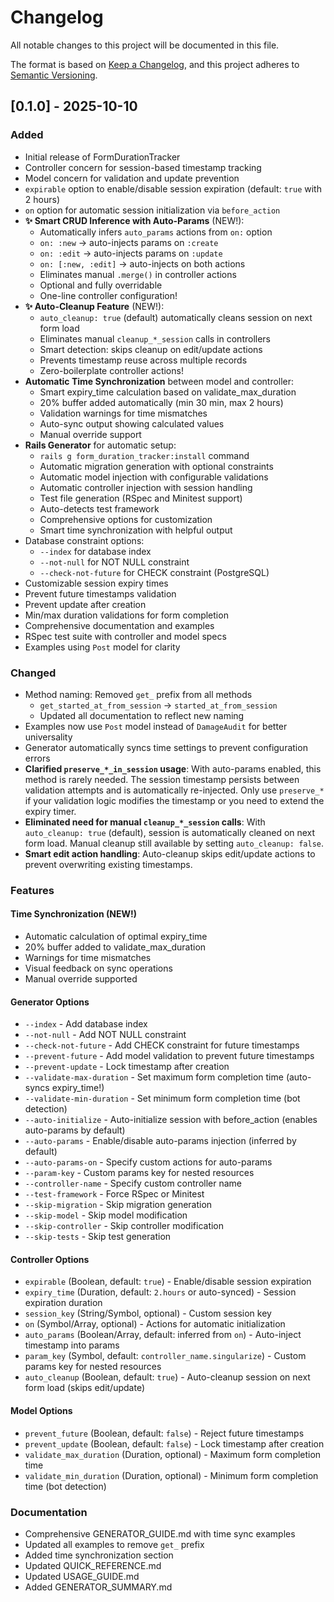# Changelog

All notable changes to this project will be documented in this file.

The format is based on [Keep a Changelog](https://keepachangelog.com/en/1.0.0/),
and this project adheres to [Semantic Versioning](https://semver.org/spec/v2.0.0.html).

## [0.1.0] - 2025-10-10

### Added
- Initial release of FormDurationTracker
- Controller concern for session-based timestamp tracking
- Model concern for validation and update prevention
- `expirable` option to enable/disable session expiration (default: `true` with 2 hours)
- `on` option for automatic session initialization via `before_action`
- **✨ Smart CRUD Inference with Auto-Params** (NEW!):
  - Automatically infers `auto_params` actions from `on:` option
  - `on: :new` → auto-injects params on `:create`
  - `on: :edit` → auto-injects params on `:update`
  - `on: [:new, :edit]` → auto-injects on both actions
  - Eliminates manual `.merge()` in controller actions
  - Optional and fully overridable
  - One-line controller configuration!
- **✨ Auto-Cleanup Feature** (NEW!):
  - `auto_cleanup: true` (default) automatically cleans session on next form load
  - Eliminates manual `cleanup_*_session` calls in controllers
  - Smart detection: skips cleanup on edit/update actions
  - Prevents timestamp reuse across multiple records
  - Zero-boilerplate controller actions!
- **Automatic Time Synchronization** between model and controller:
  - Smart expiry_time calculation based on validate_max_duration
  - 20% buffer added automatically (min 30 min, max 2 hours)
  - Validation warnings for time mismatches
  - Auto-sync output showing calculated values
  - Manual override support
- **Rails Generator** for automatic setup:
  - `rails g form_duration_tracker:install` command
  - Automatic migration generation with optional constraints
  - Automatic model injection with configurable validations
  - Automatic controller injection with session handling
  - Test file generation (RSpec and Minitest support)
  - Auto-detects test framework
  - Comprehensive options for customization
  - Smart time synchronization with helpful output
- Database constraint options:
  - `--index` for database index
  - `--not-null` for NOT NULL constraint
  - `--check-not-future` for CHECK constraint (PostgreSQL)
- Customizable session expiry times
- Prevent future timestamps validation
- Prevent update after creation
- Min/max duration validations for form completion
- Comprehensive documentation and examples
- RSpec test suite with controller and model specs
- Examples using `Post` model for clarity

### Changed
- Method naming: Removed `get_` prefix from all methods
  - `get_started_at_from_session` → `started_at_from_session`
  - Updated all documentation to reflect new naming
- Examples now use `Post` model instead of `DamageAudit` for better universality
- Generator automatically syncs time settings to prevent configuration errors
- **Clarified `preserve_*_in_session` usage**: With auto-params enabled, this method is rarely needed. The session timestamp persists between validation attempts and is automatically re-injected. Only use `preserve_*` if your validation logic modifies the timestamp or you need to extend the expiry timer.
- **Eliminated need for manual `cleanup_*_session` calls**: With `auto_cleanup: true` (default), session is automatically cleaned on next form load. Manual cleanup still available by setting `auto_cleanup: false`.
- **Smart edit action handling**: Auto-cleanup skips edit/update actions to prevent overwriting existing timestamps.

### Features

#### Time Synchronization (NEW!)
- Automatic calculation of optimal expiry_time
- 20% buffer added to validate_max_duration
- Warnings for time mismatches
- Visual feedback on sync operations
- Manual override supported

#### Generator Options
- `--index` - Add database index
- `--not-null` - Add NOT NULL constraint
- `--check-not-future` - Add CHECK constraint for future timestamps
- `--prevent-future` - Add model validation to prevent future timestamps
- `--prevent-update` - Lock timestamp after creation
- `--validate-max-duration` - Set maximum form completion time (auto-syncs expiry_time!)
- `--validate-min-duration` - Set minimum form completion time (bot detection)
- `--auto-initialize` - Auto-initialize session with before_action (enables auto-params by default)
- `--auto-params` - Enable/disable auto-params injection (inferred by default)
- `--auto-params-on` - Specify custom actions for auto-params
- `--param-key` - Custom params key for nested resources
- `--controller-name` - Specify custom controller name
- `--test-framework` - Force RSpec or Minitest
- `--skip-migration` - Skip migration generation
- `--skip-model` - Skip model modification
- `--skip-controller` - Skip controller modification
- `--skip-tests` - Skip test generation

#### Controller Options
- `expirable` (Boolean, default: `true`) - Enable/disable session expiration
- `expiry_time` (Duration, default: `2.hours` or auto-synced) - Session expiration duration
- `session_key` (String/Symbol, optional) - Custom session key
- `on` (Symbol/Array, optional) - Actions for automatic initialization
- `auto_params` (Boolean/Array, default: inferred from `on`) - Auto-inject timestamp into params
- `param_key` (Symbol, default: `controller_name.singularize`) - Custom params key for nested resources
- `auto_cleanup` (Boolean, default: `true`) - Auto-cleanup session on next form load (skips edit/update)

#### Model Options
- `prevent_future` (Boolean, default: `false`) - Reject future timestamps
- `prevent_update` (Boolean, default: `false`) - Lock timestamp after creation
- `validate_max_duration` (Duration, optional) - Maximum form completion time
- `validate_min_duration` (Duration, optional) - Minimum form completion time (bot detection)

### Documentation
- Comprehensive GENERATOR_GUIDE.md with time sync examples
- Updated all examples to remove `get_` prefix
- Added time synchronization section
- Updated QUICK_REFERENCE.md
- Updated USAGE_GUIDE.md
- Added GENERATOR_SUMMARY.md

